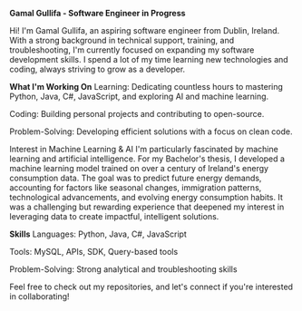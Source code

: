 **Gamal Gullifa - Software Engineer in Progress**

Hi! I'm Gamal Gullifa, an aspiring software engineer from Dublin, Ireland. With a strong background in technical support, training, and troubleshooting, I'm currently focused on expanding my software development skills. I spend a lot of my time learning new technologies and coding, always striving to grow as a developer.

**What I'm Working On**
Learning: Dedicating countless hours to mastering Python, Java, C#, JavaScript, and exploring AI and machine learning.

Coding: Building personal projects and contributing to open-source.

Problem-Solving: Developing efficient solutions with a focus on clean code.

Interest in Machine Learning & AI
I'm particularly fascinated by machine learning and artificial intelligence. For my Bachelor's thesis, I developed a machine learning model trained on over a century of Ireland's energy consumption data. The goal was to predict future energy demands, accounting for factors like seasonal changes, immigration patterns, technological advancements, and evolving energy consumption habits. It was a challenging but rewarding experience that deepened my interest in leveraging data to create impactful, intelligent solutions.

**Skills**
Languages: Python, Java, C#, JavaScript

Tools: MySQL, APIs, SDK, Query-based tools

Problem-Solving: Strong analytical and troubleshooting skills

Feel free to check out my repositories, and let's connect if you're interested in collaborating!
